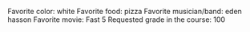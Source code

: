 
Favorite color: white
Favorite food: pizza
Favorite musician/band: eden hasson 
Favorite movie: Fast 5
Requested grade in the course: 100
